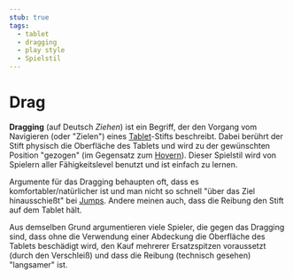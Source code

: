 ```yaml
---
stub: true
tags:
  - tablet
  - dragging
  - play style
  - Spielstil
---
```


# Drag

**Dragging** (auf Deutsch *Ziehen*) ist ein Begriff, der den Vorgang vom Navigieren (oder "Zielen") eines [Tablet](/wiki/Gameplay/Input_device/Graphics_tablet)-Stifts beschreibt. Dabei berührt der Stift physisch die Oberfläche des Tablets und wird zu der gewünschten Position "gezogen" (im Gegensatz zum [Hovern](/wiki/Play_style/Hover)). Dieser Spielstil wird von Spielern aller Fähigkeitslevel benutzt und ist einfach zu lernen.

Argumente für das Dragging behaupten oft, dass es komfortabler/natürlicher ist und man nicht so schnell "über das Ziel hinausschießt" bei [Jumps](/wiki/Beatmap/Pattern/Jump). Andere meinen auch, dass die Reibung den Stift auf dem Tablet hält.

Aus demselben Grund argumentieren viele Spieler, die gegen das Dragging sind, dass ohne die Verwendung einer Abdeckung die Oberfläche des Tablets beschädigt wird, den Kauf mehrerer Ersatzspitzen voraussetzt (durch den Verschleiß) und dass die Reibung (technisch gesehen) "langsamer" ist.
